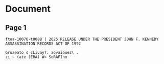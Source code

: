 # Document

## Page 1

```text
ftoa-10076-t0088 | 2025 RELEASE UNDER THE PRESIDENT JOHN F. KENNEDY ASSASSINATION RECORDS ACT OF 1992

Gruaeato ¢ cLivay?. aovaiouez\ .
zi ~ (ate (ERA) W» SeRAFIno
```


